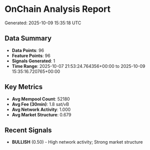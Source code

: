 # OnChain Analysis Report
Generated: 2025-10-09 15:35:18 UTC

## Data Summary
- **Data Points**: 96
- **Feature Points**: 96
- **Signals Generated**: 1
- **Time Range**: 2025-10-07 21:53:24.764356+00:00 to 2025-10-09 15:35:16.720765+00:00

## Key Metrics
- **Avg Mempool Count**: 52180
- **Avg Fee (30min)**: 1.8 sat/vB
- **Avg Network Activity**: 1.000
- **Avg Market Structure**: 0.679

## Recent Signals
- **BULLISH** (0.50) - High network activity; Strong market structure
